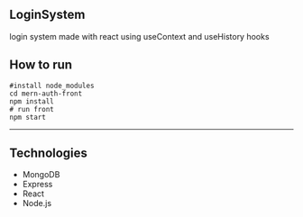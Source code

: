 ## LoginSystem
login system made with react using useContext and useHistory hooks
## How to run 
```
#install node_modules
cd mern-auth-front
npm install
# run front
npm start
```
---
## Technologies
- MongoDB
- Express
- React
- Node.js
